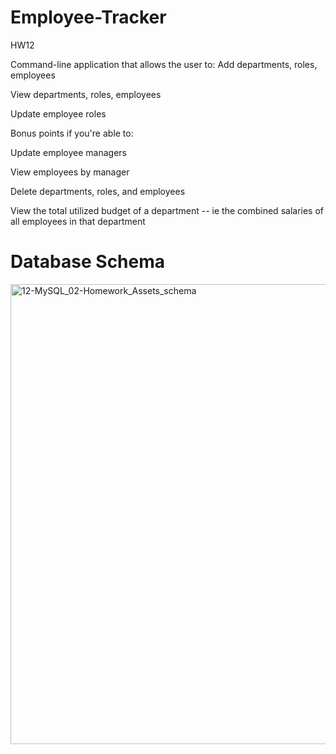 # Employee-Tracker
HW12

Command-line application that allows the user to:
Add departments, roles, employees


View departments, roles, employees


Update employee roles


Bonus points if you're able to:


Update employee managers


View employees by manager


Delete departments, roles, and employees


View the total utilized budget of a department -- ie the combined salaries of all employees in that department

# Database Schema 

<img width="736" alt="12-MySQL_02-Homework_Assets_schema" src="https://user-images.githubusercontent.com/55516592/76724831-f756fe80-6711-11ea-855e-89ba7a5cf946.png">

